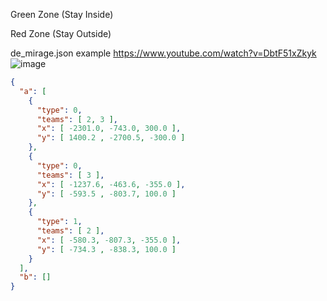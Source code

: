 Green Zone (Stay Inside)

Red Zone (Stay Outside)

de_mirage.json example
https://www.youtube.com/watch?v=DbtF51xZkyk
![image](https://github.com/oscar-wos/Retakes-Zones/assets/29248751/92b277f2-aa6d-4a3f-a3ef-ca6543d43ec4)

```json
{
  "a": [
    {
      "type": 0,
      "teams": [ 2, 3 ],
      "x": [ -2301.0, -743.0, 300.0 ],
      "y": [ 1400.2 , -2700.5, -300.0 ]
    },
    {
      "type": 0,
      "teams": [ 3 ],
      "x": [ -1237.6, -463.6, -355.0 ],
      "y": [ -593.5 , -803.7, 100.0 ]
    },
    {
      "type": 1,
      "teams": [ 2 ],
      "x": [ -580.3, -807.3, -355.0 ],
      "y": [ -734.3 , -838.3, 100.0 ]
    }
  ],
  "b": []
}
```
